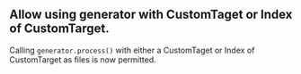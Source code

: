 ## Allow using generator with CustomTaget or Index of CustomTarget.

Calling `generator.process()` with either a CustomTaget or Index of CustomTarget
as files is now permitted.
